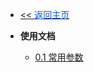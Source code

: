 <!-- ./_sidebar.md -->
- [<< <font color="#0056fd">返回主页</font>](/)

- **使用文档**
	- [0.1 常用参数](./stack/hadoop/how-to-use-hadoop.md)